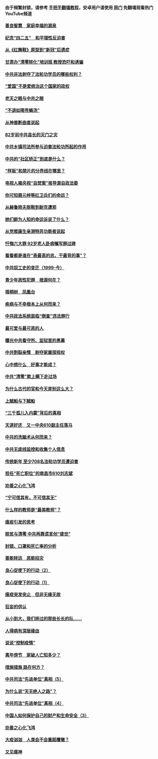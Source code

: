 #### 由于频繁封锁，请参考 [手把手翻墙教程](https://github.com/gfw-breaker/guides/wiki/)，安卓用户请使用 [网门](https://github.com/gfw-breaker/nogfw/blob/master/dl.md?t=04261101) 免翻墙观看热门YouTube频道 

#### [善良智慧　家庭幸福的源泉](../pages/19/423632.md?t=04261101) 

#### [纪念“四二五”　和平理性反迫害](../pages/19/423660.md?t=04261101) 

#### [从《红舞鞋》原型到“新冠”后遗症](../pages/19/423509.md?t=04261101) 

#### [甘肃办“清零转化”培训班 教授恐吓和诱骗](../pages/19/423498.md?t=04261101) 

#### [中共非法剥夺了法轮功学员的哪些权利？](../pages/19/423392.md?t=04261101) 

#### [“爱国”不是爱统治这个国家的政权](../pages/19/423029.md?t=04261101) 

#### [老天之眼与中共之眼](../pages/19/423378.md?t=04261101) 

#### [“不退如喝苍蝇汤”](../pages/19/423287.md?t=04261101) 

#### [从神兽断曲直说起](../pages/19/423201.md?t=04261101) 

#### [82岁前中共县长的灭门之灾](../pages/19/423055.md?t=04261101) 

#### [中共乡镇司法所参与迫害法轮功所起的作用](../pages/19/423064.md?t=04261101) 

#### [中共的“社区矫正”到底是什么？](../pages/19/422870.md?t=04261101) 

#### [“样板”和禁片的分界线在哪里？](../pages/19/422704.md?t=04261101) 

#### [电视人揭央视“自焚案”报导源自政法委](../pages/19/422770.md?t=04261101) 

#### [你可知聂元梓等红卫兵们的命运？](../pages/19/422848.md?t=04261101) 

#### [从赫鲁晓夫脱鞋到耐克遭邪](../pages/19/422826.md?t=04261101) 

#### [她们鲜为人知的命运诉说了什么？](../pages/19/422754.md?t=04261101) 

#### [从党棍康生亲测特异功能者说起](../pages/19/422657.md?t=04261101) 

#### [忏悔六大罪 92岁老人卧病嘱写罪过碑](../pages/19/422750.md?t=04261101) 

#### [看看都是谁在“表最高的忠、干最背的事”？](../pages/19/422703.md?t=04261101) 

#### [中共奴工史的变迁（1999-今）](../pages/19/422656.md?t=04261101) 

#### [青少年恶性犯罪　根源何在？](../pages/19/422449.md?t=04261101) 

#### [梧桐树　凤凰台](../pages/19/422442.md?t=04261101) 

#### [疾病与不幸根本上从何而来？](../pages/19/422438.md?t=04261101) 

#### [中共政法系统面临“倒查”违法罪行](../pages/19/422497.md?t=04261101) 

#### [最可爱与最可恶的人](../pages/19/422448.md?t=04261101) 

#### [曝光中共看守所、监狱里的黑幕](../pages/19/422390.md?t=04261101) 

#### [中共割裂亲情　剥夺家属探视权](../pages/19/422364.md?t=04261101) 

#### [心中想什么　好事才能成？](../pages/19/422318.md?t=04261101) 

#### [中共“清零”欺上瞒下走过场](../pages/19/422306.md?t=04261101) 

#### [为什么古代的官和今天差别这么大？](../pages/19/422228.md?t=04261101) 

#### [上贼船与下贼船](../pages/19/422276.md?t=04261101) 

#### [“三千孤儿入内蒙”背后的真相](../pages/19/422229.md?t=04261101) 

#### [天道好还　又一中央610副主任落马](../pages/19/422155.md?t=04261101) 

#### [中共的洗脑术从何而来？](../pages/19/422154.md?t=04261101) 

#### [中共无底线监控和收集个人信息](../pages/19/422039.md?t=04261101) 

#### [传统新年 至少708名法轮功学员遭迫害](../pages/19/421946.md?t=04261101) 

#### [担任“死亡职位”的南昌市610刘志斌](../pages/19/421957.md?t=04261101) 

#### [劝善之心化飞鸿](../pages/19/421164.md?t=04261101) 

#### [“宁可信其有，不可信其无”](../pages/19/421691.md?t=04261101) 

#### [什么样的教师是“最美教师”？](../pages/19/421755.md?t=04261101) 

#### [瘟疫引发的思考](../pages/19/421594.md?t=04261101) 

#### [脱贫与清零 中共再靠谎言创“盛世”](../pages/19/421590.md?t=04261101) 

#### [封锁、口罩和死亡率的分析](../pages/19/421495.md?t=04261101) 

#### [善能转运　恶能招灾](../pages/19/421334.md?t=04261101) 

#### [良心促使下的行动（2）](../pages/19/421361.md?t=04261101) 

#### [良心促使下的行动（1）](../pages/19/421302.md?t=04261101) 

#### [瘟疫突发突止　但非无缘无故](../pages/19/421281.md?t=04261101) 

#### [狂妄的供认](../pages/19/421199.md?t=04261101) 

#### [从小到大，我们排过的那些长长的队……](../pages/19/421243.md?t=04261101) 

#### [人得病有深层缘由](../pages/19/420864.md?t=04261101) 

#### [说说“控制疫情”](../pages/19/420831.md?t=04261101) 

#### [离年傍节　家破人亡知多少？](../pages/19/420563.md?t=04261101) 

#### [措施错施  路在何方？](../pages/19/420076.md?t=04261101) 

#### [中共司法“先进单位”真相（5）](../pages/19/419453.md?t=04261101) 

#### [为什么说“天无绝人之路”？](../pages/19/419618.md?t=04261101) 

#### [中共司法“先进单位”真相（4）](../pages/19/419452.md?t=04261101) 

#### [中国人如何保护自己的财产和生命安全（3）](../pages/19/419405.md?t=04261101) 

#### [劝善之心化飞鸿](../pages/19/418758.md?t=04261101) 

#### [大疫汹汹　人类会不会重蹈覆辙？](../pages/19/419691.md?t=04261101) 

#### [又见瘟神](../pages/19/419225.md?t=04261101) 


